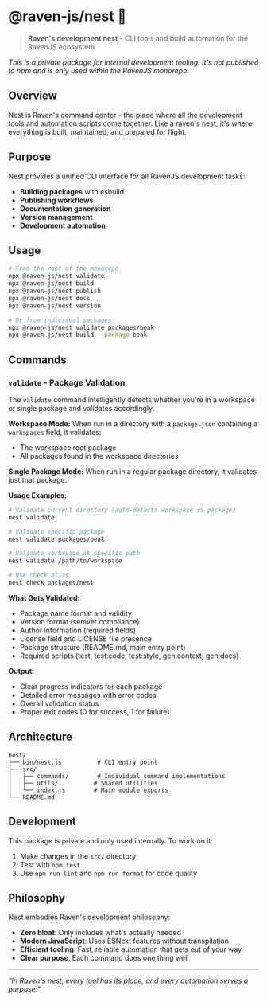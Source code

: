 # @raven-js/nest 🦅

> **Raven's development nest** - CLI tools and build automation for the RavenJS ecosystem

_This is a private package for internal development tooling. It's not published to npm and is only used within the RavenJS monorepo._

## Overview

Nest is Raven's command center - the place where all the development tools and automation scripts come together. Like a raven's nest, it's where everything is built, maintained, and prepared for flight.

## Purpose

Nest provides a unified CLI interface for all RavenJS development tasks:

- **Building packages** with esbuild
- **Publishing workflows**
- **Documentation generation**
- **Version management**
- **Development automation**

## Usage

```bash
# From the root of the monorepo
npx @raven-js/nest validate
npx @raven-js/nest build
npx @raven-js/nest publish
npx @raven-js/nest docs
npx @raven-js/nest version

# Or from individual packages
npx @raven-js/nest validate packages/beak
npx @raven-js/nest build --package beak
```

## Commands

### `validate` - Package Validation

The `validate` command intelligently detects whether you're in a workspace or single package and validates accordingly.

**Workspace Mode:**
When run in a directory with a `package.json` containing a `workspaces` field, it validates:

- The workspace root package
- All packages found in the workspace directories

**Single Package Mode:**
When run in a regular package directory, it validates just that package.

**Usage Examples:**

```bash
# Validate current directory (auto-detects workspace vs package)
nest validate

# Validate specific package
nest validate packages/beak

# Validate workspace at specific path
nest validate /path/to/workspace

# Use check alias
nest check packages/nest
```

**What Gets Validated:**

- Package name format and validity
- Version format (semver compliance)
- Author information (required fields)
- License field and LICENSE file presence
- Package structure (README.md, main entry point)
- Required scripts (test, test:code, test:style, gen:context, gen:docs)

**Output:**

- Clear progress indicators for each package
- Detailed error messages with error codes
- Overall validation status
- Proper exit codes (0 for success, 1 for failure)

## Architecture

```
nest/
├── bin/nest.js          # CLI entry point
├── src/
│   ├── commands/        # Individual command implementations
│   ├── utils/          # Shared utilities
│   └── index.js        # Main module exports
└── README.md
```

## Development

This package is private and only used internally. To work on it:

1. Make changes in the `src/` directory
2. Test with `npm test`
3. Use `npm run lint` and `npm run format` for code quality

## Philosophy

Nest embodies Raven's development philosophy:

- **Zero bloat**: Only includes what's actually needed
- **Modern JavaScript**: Uses ESNext features without transpilation
- **Efficient tooling**: Fast, reliable automation that gets out of your way
- **Clear purpose**: Each command does one thing well

---

_"In Raven's nest, every tool has its place, and every automation serves a purpose."_
